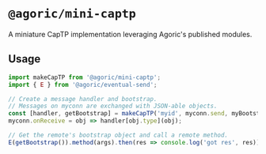 # `@agoric/mini-captp`

A miniature CapTP implementation leveraging Agoric's published modules.

## Usage

```js
import makeCapTP from '@agoric/mini-captp';
import { E } from '@agoric/eventual-send';

// Create a message handler and bootstrap.
// Messages on myconn are exchanged with JSON-able objects.
const [handler, getBootstrap] = makeCapTP('myid', myconn.send, myBootstrap);
myconn.onReceive = obj => handler[obj.type](obj);

// Get the remote's bootstrap object and call a remote method.
E(getBootstrap()).method(args).then(res => console.log('got res', res));
```
